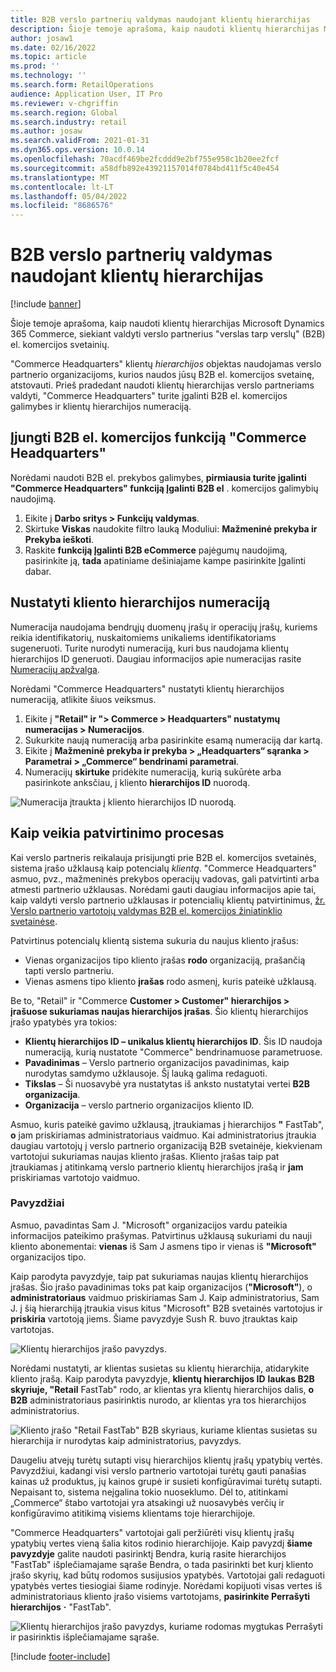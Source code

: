 ```yaml
---
title: B2B verslo partnerių valdymas naudojant klientų hierarchijas
description: Šioje temoje aprašoma, kaip naudoti klientų hierarchijas Microsoft Dynamics 365 Commerce, siekiant valdyti verslo partnerius "verslas tarp verslų" (B2B) el. komercijos svetainių.
author: josaw1
ms.date: 02/16/2022
ms.topic: article
ms.prod: ''
ms.technology: ''
ms.search.form: RetailOperations
audience: Application User, IT Pro
ms.reviewer: v-chgriffin
ms.search.region: Global
ms.search.industry: retail
ms.author: josaw
ms.search.validFrom: 2021-01-31
ms.dyn365.ops.version: 10.0.14
ms.openlocfilehash: 70acdf469be2fcddd9e2bf755e958c1b20ee2fcf
ms.sourcegitcommit: a58dfb892e43921157014f0784bd411f5c40e454
ms.translationtype: MT
ms.contentlocale: lt-LT
ms.lasthandoff: 05/04/2022
ms.locfileid: "8686576"
---
```

# <a name="manage-b2b-business-partners-using-customer-hierarchies"></a>B2B verslo partnerių valdymas naudojant klientų hierarchijas

[!include [banner](../../includes/banner.md)]

Šioje temoje aprašoma, kaip naudoti klientų hierarchijas Microsoft Dynamics 365 Commerce, siekiant valdyti verslo partnerius "verslas tarp verslų" (B2B) el. komercijos svetainių.

"Commerce Headquarters" klientų *hierarchijos* objektas naudojamas verslo partnerio organizacijoms, kurios naudos jūsų B2B el. komercijos svetainę, atstovauti. Prieš pradedant naudoti klientų hierarchijas verslo partneriams valdyti, "Commerce Headquarters" turite įgalinti B2B el. komercijos galimybes ir klientų hierarchijos numeraciją.

## <a name="enable-the-b2b-e-commerce-feature-in-commerce-headquarters"></a>Įjungti B2B el. komercijos funkciją "Commerce Headquarters"

Norėdami naudoti B2B el. prekybos galimybes, **pirmiausia turite įgalinti "Commerce Headquarters" funkciją Įgalinti B2B el** . komercijos galimybių naudojimą.

1. Eikite į **Darbo sritys \> Funkcijų valdymas**.
1. Skirtuke **Viskas** naudokite filtro lauką Moduliui: **Mažmeninė prekyba ir Prekyba ieškoti**.
1. Raskite **funkciją Įgalinti B2B eCommerce** pajėgumų naudojimą, pasirinkite ją, **tada** apatiniame dešiniajame kampe pasirinkite Įgalinti dabar.

## <a name="define-a-number-sequence-for-the-customer-hierarchy"></a>Nustatyti kliento hierarchijos numeraciją

Numeracija naudojama bendrųjų duomenų įrašų ir operacijų įrašų, kuriems reikia identifikatorių, nuskaitomiems unikaliems identifikatoriams sugeneruoti. Turite nurodyti numeraciją, kuri bus naudojama klientų hierarchijos ID generuoti. Daugiau informacijos apie numeracijas rasite [Numeracijų apžvalga](/dynamics365/fin-ops-core/fin-ops/organization-administration/number-sequence-overview).

Norėdami "Commerce Headquarters" nustatyti klientų hierarchijos numeraciją, atlikite šiuos veiksmus.

1. Eikite į **"Retail" ir "\> Commerce \> Headquarters" nustatymų numeracijas \> Numeracijos**.
1. Sukurkite naują numeraciją arba pasirinkite esamą numeraciją dar kartą.
1. Eikite į **Mažmeninė prekyba ir prekyba \> „Headquarters“ sąranka \> Parametrai \> „Commerce“ bendrinami parametrai**.
1. Numeracijų **skirtuke** pridėkite numeraciją, kurią sukūrėte arba pasirinkote anksčiau, į kliento **hierarchijos ID** nuorodą.

![Numeracija įtraukta į kliento hierarchijos ID nuorodą.](../media/NumberSequenceCustHierarchy.png)

## <a name="how-the-approval-process-works"></a>Kaip veikia patvirtinimo procesas

Kai verslo partneris reikalauja prisijungti prie B2B el. komercijos svetainės, sistema įrašo užklausą kaip potencialų *klientą*. "Commerce Headquarters" asmuo, pvz., mažmeninės prekybos operacijų vadovas, gali patvirtinti arba atmesti partnerio užklausas. Norėdami gauti daugiau informacijos apie tai, kaip valdyti verslo partnerio užklausas ir potencialių klientų patvirtinimus, [žr. Verslo partnerio vartotojų valdymas B2B el. komercijos žiniatinklio svetainėse](manage-b2b-users.md).

Patvirtinus potencialų klientą sistema sukuria du naujus kliento įrašus:

- Vienas organizacijos tipo kliento įrašas **rodo** organizaciją, prašančią tapti verslo partneriu.
- Vienas asmens tipo kliento **įrašas** rodo asmenį, kuris pateikė užklausą.

Be to, "Retail" ir "Commerce **Customer \> Customer" hierarchijos \> įrašuose sukuriamas naujas hierarchijos įrašas**. Šio klientų hierarchijos įrašo ypatybės yra tokios:

- **Klientų hierarchijos ID – unikalus klientų hierarchijos ID**. Šis ID naudoja numeraciją, kurią nustatote "Commerce" bendrinamuose parametruose.
- **Pavadinimas** – Verslo partnerio organizacijos pavadinimas, kaip nurodytas samdymo užklausoje. Šį lauką galima redaguoti.
- **Tikslas** – Ši nuosavybė yra nustatytas iš anksto nustatytai vertei **B2B organizacija**.
- **Organizacija** – verslo partnerio organizacijos kliento ID.

Asmuo, kuris pateikė gavimo užklausą, įtraukiamas į hierarchijos **"** FastTab", **o** jam priskiriamas administratoriaus vaidmuo. Kai administratorius įtraukia daugiau vartotojų į verslo partnerio organizaciją B2B svetainėje, kiekvienam vartotojui sukuriamas naujas kliento įrašas. Kliento įrašas taip pat įtraukiamas į atitinkamą verslo partnerio klientų hierarchijos įrašą ir **jam** priskiriamas vartotojo vaidmuo.

### <a name="examples"></a>Pavyzdžiai

Asmuo, pavadintas Sam J. "Microsoft" organizacijos vardu pateikia informacijos pateikimo prašymas. Patvirtinus užklausą sukuriami du nauji kliento abonementai: **vienas** iš Sam J asmens tipo ir vienas iš **"Microsoft"** organizacijos tipo.

Kaip parodyta pavyzdyje, taip pat sukuriamas naujas klientų hierarchijos įrašas. Šio įrašo pavadinimas toks pat kaip organizacijos (**"Microsoft"**), o **administratoriaus** vaidmuo priskiriamas Sam J. Kaip administratorius, Sam J. į šią hierarchiją įtraukia visus kitus "Microsoft" B2B svetainės vartotojus ir **priskiria** vartotoją jiems. Šiame pavyzdyje Sush R. buvo įtrauktas kaip vartotojas.

![Klientų hierarchijos įrašo pavyzdys.](../media/CustomerHierarchy2.png)

Norėdami nustatyti, ar klientas susietas su klientų hierarchija, atidarykite kliento įrašą. Kaip parodyta pavyzdyje, **klientų hierarchijos ID** **laukas B2B** **skyriuje, "Retail** FastTab" rodo, ar klientas yra klientų hierarchijos dalis, **o B2B** administratoriaus pasirinktis nurodo, ar klientas yra tos hierarchijos administratorius.

![Kliento įrašo "Retail FastTab" B2B skyriaus, kuriame klientas susietas su hierarchija ir nurodytas kaip administratorius, pavyzdys.](../media/CustomerHierarchyMapping2.png)

Daugeliu atvejų turėtų sutapti visų hierarchijos klientų įrašų ypatybių vertės. Pavyzdžiui, kadangi visi verslo partnerio vartotojai turėtų gauti panašias kainas už produktus, jų kainos grupė ir susieti konfigūravimai turėtų sutapti. Nepaisant to, sistema neįgalina tokio nuoseklumo. Dėl to, atitinkami „Commerce“ štabo vartotojai yra atsakingi už nuosavybės verčių ir konfigūravimo atitikimą visiems klientams toje hierarchijoje.

"Commerce Headquarters" vartotojai gali peržiūrėti visų klientų įrašų ypatybių vertes vieną šalia kitos rodinio hierarchijoje. Kaip pavyzdį **šiame** **pavyzdyje** galite naudoti pasirinktį Bendra, kurią rasite hierarchijos "FastTab" išplečiamajame sąraše Bendra, o tada pasirinkti bet kurį kliento įrašo skyrių, kad būtų rodomos susijusios ypatybės. Vartotojai gali redaguoti ypatybės vertes tiesiogiai šiame rodinyje. Norėdami kopijuoti visas vertes iš administratoriaus kliento įrašo visiems vartotojams, **pasirinkite Perrašyti hierarchijos** **·** "FastTab".

![Klientų hierarchijos įrašo pavyzdys, kuriame rodomas mygtukas Perrašyti ir pasirinktis išplečiamajame sąraše.](../media/HierarchyDetails2.png)

[!include [footer-include](../../includes/footer-banner.md)]
